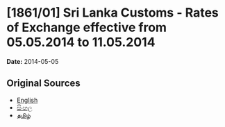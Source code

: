 # [1861/01] Sri Lanka Customs - Rates of Exchange effective from 05.05.2014 to 11.05.2014

**Date:** 2014-05-05

## Original Sources

- [English](https://documents.gov.lk/view/extra-gazettes/2014/5/1861-01_E.pdf)
- [සිංහල](https://documents.gov.lk/view/extra-gazettes/2014/5/1861-01_S.pdf)
- [தமிழ்](https://documents.gov.lk/view/extra-gazettes/2014/5/1861-01_T.pdf)

